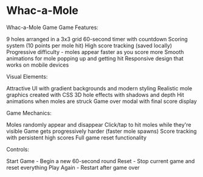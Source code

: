 # Whac-a-Mole
Whac-a-Mole Game
Game Features:

9 holes arranged in a 3x3 grid
60-second timer with countdown
Scoring system (10 points per mole hit)
High score tracking (saved locally)
Progressive difficulty - moles appear faster as you score more
Smooth animations for mole popping up and getting hit
Responsive design that works on mobile devices

Visual Elements:

Attractive UI with gradient backgrounds and modern styling
Realistic mole graphics created with CSS
3D hole effects with shadows and depth
Hit animations when moles are struck
Game over modal with final score display

Game Mechanics:

Moles randomly appear and disappear
Click/tap to hit moles while they're visible
Game gets progressively harder (faster mole spawns)
Score tracking with persistent high scores
Full game reset functionality

Controls:

Start Game - Begin a new 60-second round
Reset - Stop current game and reset everything
Play Again - Restart after game over
